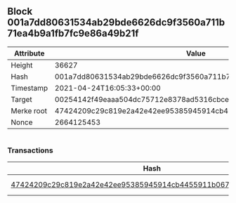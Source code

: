 ## Block 001a7dd80631534ab29bde6626dc9f3560a711b71ea4b9a1fb7fc9e86a49b21f

Attribute | Value
--- | ---
Height | 36627
Hash | 001a7dd80631534ab29bde6626dc9f3560a711b71ea4b9a1fb7fc9e86a49b21f
Timestamp | 2021-04-24T16:05:33+00:00
Target | 00254142f49eaaa504dc75712e8378ad5316cbcead634704b3734b6271167cc4
Merke root | 47424209c29c819e2a42e42ee95385945914cb4455911b067150f9ef55419e49
Nonce | 2664125453

```

```

### Transactions

Hash | Amount
--- | ---
[47424209c29c819e2a42e42ee95385945914cb4455911b067150f9ef55419e49](47424209c29c819e2a42e42ee95385945914cb4455911b067150f9ef55419e49.md) | 10.00000000 SKEPTI 
